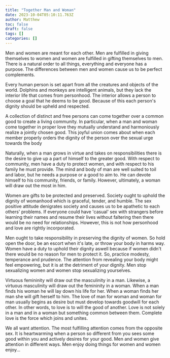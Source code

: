```yaml
---
title: "Together Man and Woman"
date: 2023-10-04T05:10:11.763Z
author: Matthew
toc: false
draft: false
tags: []
categories: []
---
```


Men and women are meant for each other. Men are fulfilled in giving themselves
to women and women are fulfilled in gifting themselves to men. There is a 
natural order to all things, everything and everyone has a purpose. The 
differences between men and women cause us to be perfect complements. 

Every human person is set apart from all the creatures and objects of the world.
Dolphins and monkeys are intelligent animals, but they lack the interior
life that comes from personhood. The interior allows a person to choose a goal
that he deems to be good. Because of this each person's dignity should be upheld
and respected. 

A collection of distinct and free persons can
come together over a common good to create a living community. In particular,
when a man and woman come together in proper love they mutually understand and
harmoniously realize a jointly chosen good. This joyful union comes about when
each member properly orders the dignity of the person over the sexual urge
towards the body

Naturally, when a man grows in virtue and takes on responsibilities there is the
desire to give up a part of himself to the greater good. With respect to
community, men have a duty to protect women, and with respect to his family he
must provide. The mind and body of man are well suited to toil and labor, but he
needs a purpose or a good to aim to. He can devote himself to his community,
friends, or family. However, ultimately, a woman will draw out the most in him.

Women are gifts to be protected and preserved. Society ought to uphold the
dignity of womanhood which is graceful, tender, and humble. The sex positive
attitude denigrates society and causes us to be apathetic to each others'
problems. If everyone could have 'casual' sex with strangers before learning their
names and resume their lives without faltering then there would be no need for
relationships. However, this is not how personhood and love are rightly
incorporated. 

Men ought to take responsibility in preserving the dignity of women. So hold open the
door, be an escort when it's late, or throw your body in harms way. Women 
have a duty to uphold their dignity aswell because if women didn't 
there would be no reason for men to protect it. So, practice modesty,
temperance and prudence. The attention from revealing your body might feel 
empowering, but it is at the detriment of your dignity. Men stop sexualizing 
women and women stop sexualizing yourselves. 

Virtuous femininity will draw out the masculinity in a man. Likewise, a virtuous
masculinity will draw out the femininity in a woman. When a man finds his woman
he will lay down his life for her. When a woman finds her man she will gift
herself to him. The love of man for woman and woman for man usually begins as
desire but must develop towards goodwill for each other. In other words, to love
is to will the good of another. Love is not solely in a man and in a woman but
something common between them. Complete love is the force which joins and
unites. 

We all want attention. The most fulfilling attention comes from the opposite
sex. It is heartwarming when a person so different from you sees some good
within you and actively desires for your good. Men and women give attention in
different ways. Men enjoy doing things for women and women enjoy...